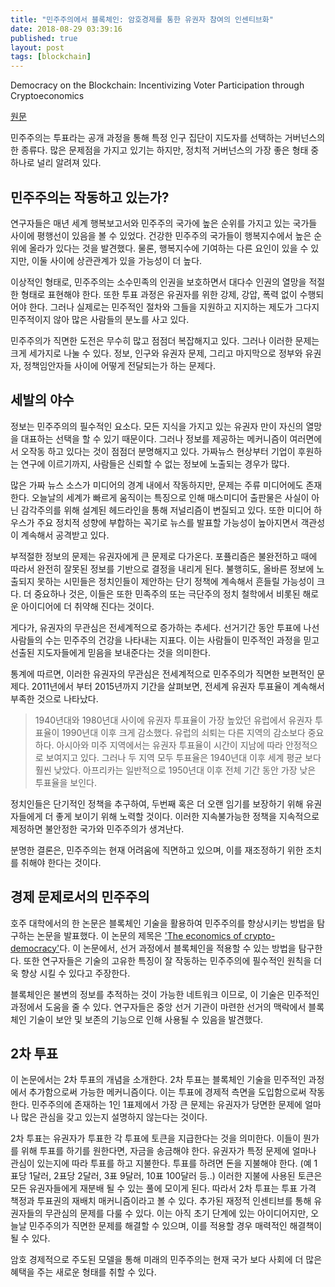 ```yaml
---
title: "민주주의에서 블록체인: 암호경제를 통한 유권자 참여의 인센티브화"
date: 2018-08-29 03:39:16
published: true
layout: post
tags: [blockchain]
---
```


Democracy on the Blockchain: Incentivizing Voter Participation through Cryptoeconomics

[원문](https://btcmanager.com/democracy-blockchain-incentivizing-voter-participation-cryptoeconomics/)

민주주의는 투표라는 공개 과정을 통해 특정 인구 집단이 지도자를 선택하는 거버넌스의 한 종류다. 많은 문제점을 가지고 있기는 하지만, 정치적 거버넌스의 가장 좋은 형태 중 하나로 널리 알려져 있다. 

## 민주주의는 작동하고 있는가?

연구자들은 매년 세계 행복보고서와 민주주의 국가에 높은 순위를 가지고 있는 국가들 사이에 평행선이 있음을 볼 수 있었다. 건강한 민주주의 국가들이 행복지수에서 높은 순위에 올라가 있다는 것을 발견했다. 물론, 행복지수에 기여하는 다른 요인이 있을 수 있지만, 이둘 사이에 상관관계가 있을 가능성이 더 높다. 

이상적인 형태로, 민주주의는 소수민족의 인권을 보호하면서 대다수 인권의 열망을 적절한 형태로 표현해야 한다. 또한 투표 과정은 유권자를 위한 강제, 강압, 폭력 없이 수행되어야 한다. 그러나 실제로는 민주적인 절차와 그들을 지원하고 지지하는 제도가 그다지 민주적이지 않아 많은 사람들의 분노를 사고 있다.

민주주의가 직면한 도전은 무수히 많고 점점더 복잡해지고 있다. 그러나 이러한 문제는 크게 세가지로 나눌 수 있다. 정보, 인구와 유권자 문제, 그리고 마지막으로 정부와 유권자, 정책임안자들 사이에 어떻게 전달되는가 하는 문제다.

## 세발의 야수

정보는 민주주의의 필수적인 요소다. 모든 지식을 가지고 있는 유권자 만이 자신의 열망을 대표하는 선택을 할 수 있기 때문이다. 그러나 정보를 제공하는 메커니즘이 여러면에서 오작동 하고 있다는 것이 점점더 분명해지고 있다. 가짜뉴스 현상부터 기업이 후원하는 연구에 이르기까지, 사람들은 신뢰할 수 없는 정보에 노출되는 경우가 많다.

많은 가짜 뉴스 소스가 미디어의 경계 내에서 작동하지만, 문제는 주류 미디어에도 존재한다. 오늘날의 세계가 빠르게 움직이는 특징으로 인해 매스미디어 출판물은 사실이 아닌 감각주의를 위해 설계된 헤드라인을 통해 저널리즘이 변질되고 있다. 또한 미디어 하우스가 주요 정치적 성향에 부합하는 꼭기로 뉴스를 발표할 가능성이 높아지면서 객관성이 계속해서 공격받고 있다.

부적절한 정보의 문제는 유권자에게 큰 문제로 다가온다. 포퓰리즘은 불완전하고 때에 따라서 완전히 잘못된 정보를 기반으로 결정을 내리게 된다. 불행히도, 올바른 정보에 노출되지 못하는 시민들은 정치인들이 제안하는 단기 정책에 계속해서 흔들릴 가능성이 크다. 더 중요하나 것은, 이들은 또한 민족주의 또는 극단주의 정치 철학에서 비롯된 해로운 아이디어에 더 취약해 진다는 것이다.

게다가, 유권자의 무관심은 전세계적으로 증가하는 추세다. 선거기간 동안 투표에 나선 사람들의 수는 민주주의 건강을 나타내는 지표다. 이는 사람들이 민주적인 과정을 믿고 선출된 지도자들에게 믿음을 보내준다는 것을 의미한다. 

통계에 따르면, 이러한 유권자의 무관심은 전세계적으로 민주주의가 직면한 보편적인 문제다. 2011년에서 부터 2015년까지 기간을 살펴보면, 전세계 유권자 투표율이 계속해서 부족한 것으로 나타났다. 

> 1940년대와 1980년대 사이에 유권자 투표율이 가장 높았던 유럽에서 유권자 투표율이 1990년대 이후 크게 감소했다. 유럽의 쇠퇴는 다른 지역의 감소보다 중요하다. 아시아와 미주 지역에서는 유권자 투표율이 시간이 지남에 따라 안정적으로 보여지고 있다. 그러나 두 지역 모두 투표율은 1940년대 이후 세계 평균 보다 훨씬 낮았다. 아프리카는 일반적으로 1950년대 이후 전체 기간 동안 가장 낮은 투표율을 보인다.

정치인들은 단기적인 정책을 추구하여, 두번째 혹은 더 오랜 임기를 보장하기 위해 유권자들에게 더 좋게 보이기 위해 노력할 것이다. 이러한 지속불가능한 정책을 지속적으로 제정하면 불안정한 국가와 민주주의가 생겨난다. 

분명한 결론은, 민주주의는 현재 어려움에 직면하고 있으며, 이를 재조정하기 위한 조치를 취해야 한다는 것이다.

## 경제 문제로서의 민주주의

호주 대학에서의 한 논문은 블록체인 기술을 활용하여 민주주의를 향상시키는 방법을 탐구하는 논문을 발표했다. 이 논문의 제목은 ['The economics of crypto-democracy'](https://papers.ssrn.com/sol3/papers.cfm?abstract_id=2973050)다. 이 논문에서, 선거 과정에서 블록체인을 적용할 수 있는 방법을 탐구한다. 또한 연구자들은 기술의 고유한 특징이 잘 작동하는 민주주의에 필수적인 원칙을 더욱 향상 시킬 수 있다고 주장한다.

블록체인은 불변의 정보를 추적하는 것이 가능한 네트워크 이므로, 이 기술은 민주적인 과정에서 도움을 줄 수 있다. 연구자들은 중앙 선거 기관이 마련한 선거의 맥락에서 블록체인 기술이 보안 및 보존의 기능으로 인해 사용될 수 있음을 발견했다. 

## 2차 투표

이 논문에서는 2차 투표의 개념을 소개한다. 2차 투표는 블록체인 기술을 민주적인 과정에서 추가함으로써 가능한 메커니즘이다. 이는 투표에 경제적 측면을 도입함으로써 작동한다. 민주주의에 존재하는 1인 1표제에서 가장 큰 문제는 유권자가 당면한 문제에 얼마나 많은 관심을 갖고 있는지 설명하지 않는다는 것이다.

2차 투표는 유권자가 투표한 각 투표에 토큰을 지급한다는 것을 의미한다. 이들이 뭔가를 위해 투표를 하기를 원한다면, 자금을 송금해야 한다. 유권자가 특정 문제에 얼마나 관심이 있는지에 따라 투표를 하고 지불한다. 투표를 하려면 돈을 지불해야 한다. (예 1표당 1달러, 2표당 2달러, 3표 9달러, 10표 100달러 등..) 이러한 지불에 사용된 토큰은 모든 유권자들에게 재분배 될 수 있는 풀에 모이게 된다. 따라서 2차 투표는 투표 가격 책정과 투표권의 재배치 매커니즘이라고 볼 수 있다. 추가된 재정적 인센티브를 통해 유권자들의 무관심의 문제를 다룰 수 있다. 이는 아직 초기 단계에 있는 아이디어지만, 오늘날 민주주의가 직면한 문제를 해결할 수 있으며, 이를 적용할 경우 매력적인 해결책이 될 수 있다.

암호 경제적으로 주도된 모델을 통해 미래의 민주주의는 현재 국가 보다 사회에 더 많은 혜택을 주는 새로운 형태를 취할 수 있다.